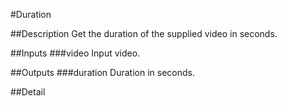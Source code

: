 #Duration

##Description
Get the duration of the supplied video in seconds.

##Inputs
###video
Input video.

##Outputs
###duration
Duration in seconds.

##Detail

